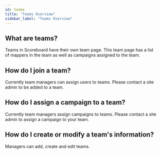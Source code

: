 ```yaml
---
id: teams
title: "Teams Overview"
sidebar_label: "Teams Overview"
---
```


## What are teams?

Teams in Scoreboard have their own team page. This team page has a list of mappers in the team as well as campaigns assigned to the team.

## How do I join a team?

Currently team managers can assign users to teams. Please contact a site admin to be added to a team.

## How do I assign a campaign to a team?

Currently team managers assign campaigns to teams. Please contact a site admin to assign a campaign to your team.

## How do I create or modify a team's information?

Managers can add, create and edit teams. 
